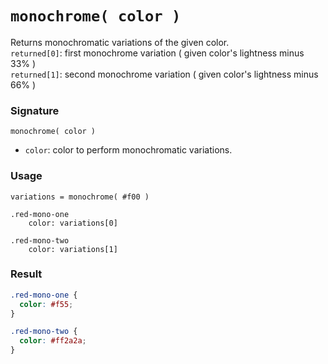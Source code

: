 # `monochrome( color )`

Returns monochromatic variations of the given color.  
`returned[0]`: first monochrome variation ( given color's lightness minus 33% )  
`returned[1]`: second monochrome variation ( given color's lightness minus 66% )

### Signature

`monochrome( color )`

* `color`: color to perform monochromatic variations.

### Usage

```stylus
variations = monochrome( #f00 )

.red-mono-one
    color: variations[0]

.red-mono-two
    color: variations[1]
```

### Result

```css
.red-mono-one {
  color: #f55;
}

.red-mono-two {
  color: #ff2a2a;
}
```
